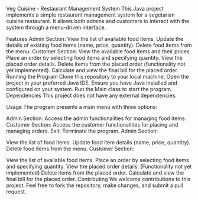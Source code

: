 Veg Cuisine - Restaurant Management System
This Java project implements a simple restaurant management system for a vegetarian cuisine restaurant. It allows both admins and customers to interact with the system through a menu-driven interface.

Features
Admin Section:
View the list of available food items.
Update the details of existing food items (name, price, quantity).
Delete food items from the menu.
Customer Section:
View the available food items and their prices.
Place an order by selecting food items and specifying quantity.
View the placed order details.
Delete items from the placed order (functionality not yet implemented).
Calculate and view the final bill for the placed order.
Running the Program
Clone this repository to your local machine.
Open the project in your preferred Java IDE.
Ensure you have Java installed and configured on your system.
Run the Main class to start the program.
Dependencies
This project does not have any external dependencies.

Usage
The program presents a main menu with three options:

Admin Section: Access the admin functionalities for managing food items.
Customer Section: Access the customer functionalities for placing and managing orders.
Exit: Terminate the program.
Admin Section:

View the list of food items.
Update food item details (name, price, quantity).
Delete food items from the menu.
Customer Section:

View the list of available food items.
Place an order by selecting food items and specifying quantity.
View the placed order details.
(Functionality not yet implemented) Delete items from the placed order.
Calculate and view the final bill for the placed order.
Contributing
We welcome contributions to this project. Feel free to fork the repository, make changes, and submit a pull request.
